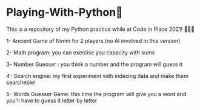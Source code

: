 # Playing-With-Python🚀

This is a repository of my Python practice while at Code in Place 2021! 👩🏽‍🚀 

1- Ancient Game of Nimm for 2 players (no AI involved in this version)

2- Math program: you can exercise you capacity with sums

3- Number Guesser : you think a number and the program will guess it

4- Search engine: my first experiment with indexing data and make them searcheble!

5- Words Guesser Game: this time the program will give you a word and you'll have to guess it letter by letter

